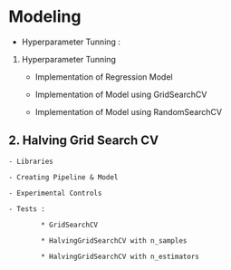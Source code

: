 # Modeling 

* Hyperparameter Tunning :

1. Hyperparameter Tunning

    - Implementation of Regression Model

    - Implementation of Model using GridSearchCV

    - Implementation of Model using RandomSearchCV

## 2. Halving Grid Search CV

    - Libraries

    - Creating Pipeline & Model

    - Experimental Controls

    - Tests :

            * GridSearchCV

            * HalvingGridSearchCV with n_samples

            * HalvingGridSearchCV with n_estimators

            